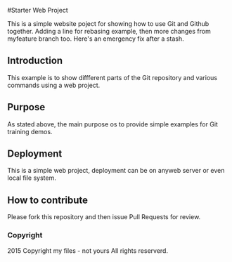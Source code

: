 #Starter Web Project

This is a simple website poject for showing how to use Git and Github together. Adding a line for rebasing example, then more changes from myfeature branch too.
Here's an emergency fix after a stash.

## Introduction

This example is to show diffferent parts of the Git repository and various commands using a web project.

## Purpose

As stated above, the main purpose os to provide simple examples for Git training demos.

## Deployment

This is a simple web project, deployment can be on anyweb server or even local file system.

## How to contribute

Please fork this repository and then issue Pull Requests for review.

### Copyright

2015 Copyright my files  - not yours All rights reserverd.